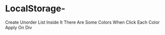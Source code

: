 # LocalStorage-
Create Unorder List Inside It There Are Some Colors When Click Each Color Apply On Div
